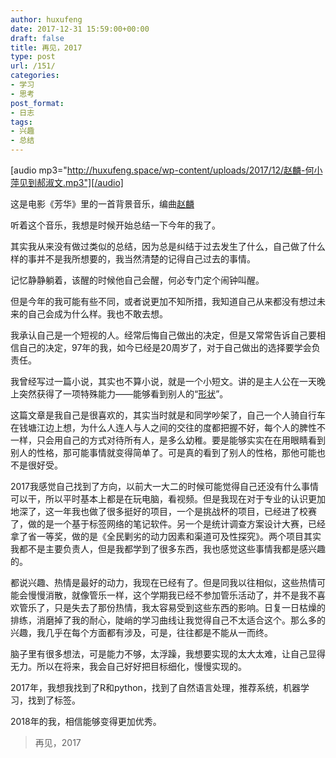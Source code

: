 ```yaml
---
author: huxufeng
date: 2017-12-31 15:59:00+00:00
draft: false
title: 再见，2017
type: post
url: /151/
categories:
- 学习
- 思考
post_format:
- 日志
tags:
- 兴趣
- 总结
---
```


[audio mp3="http://huxufeng.space/wp-content/uploads/2017/12/赵麟-何小萍见到郝淑文.mp3"][/audio]

这是电影《芳华》里的一首背景音乐，编曲[赵麟](https://baike.baidu.com/item/%E8%B5%B5%E9%BA%9F/3927575)

听着这个音乐，我想是时候开始总结一下今年的我了。

其实我从来没有做过类似的总结，因为总是纠结于过去发生了什么，自己做了什么样的事并不是我所想要的，我当然清楚的记得自己过去的事情。

记忆静静躺着，该醒的时候他自己会醒，何必专门定个闹钟叫醒。

但是今年的我可能有些不同，或者说更加不知所措，我知道自己从来都没有想过未来的自己会成为什么样。我也不敢去想。

我承认自己是一个短视的人。经常后悔自己做出的决定，但是又常常告诉自己要相信自己的决定，97年的我，如今已经是20周岁了，对于自己做出的选择要学会负责任。

我曾经写过一篇小说，其实也不算小说，就是一个小短文。讲的是主人公在一天晚上突然获得了一项特殊能力——能够看到别人的“[形状](http://huxufeng.space/2017/12/shape)”。

这篇文章是我自己是很喜欢的，其实当时就是和同学吵架了，自己一个人骑自行车在钱塘江边上想，为什么人连人与人之间的交往的度都把握不好，每个人的脾性不一样，只会用自己的方式对待所有人，是多么幼稚。要是能够实实在在用眼睛看到别人的性格，那可能事情就变得简单了。可是真的看到了别人的性格，那他可能也不是很好受。

2017我感觉自己找到了方向，以前大一大二的时候可能觉得自己还没有什么事情可以干，所以平时基本上都是在玩电脑，看视频。但是我现在对于专业的认识更加地深了，这一年我也做了很多挺好的项目，一个是挑战杯的项目，已经进了校赛了，做的是一个基于标签网络的笔记软件。另一个是统计调查方案设计大赛，已经拿了省一等奖，做的是《全民剿劣的动力因素和渠道可及性探究》。两个项目其实我都不是主要负责人，但是我都学到了很多东西，我也感觉这些事情我都是感兴趣的。

都说兴趣、热情是最好的动力，我现在已经有了。但是同我以往相似，这些热情可能会慢慢消散，就像管乐一样，这个学期我已经不参加管乐活动了，并不是我不喜欢管乐了，只是失去了那份热情，我太容易受到这些东西的影响。日复一日枯燥的排练，消磨掉了我的耐心，陡峭的学习曲线让我觉得自己不太适合这个。那么多的兴趣，我几乎在每个方面都有涉及，可是，往往都是不能从一而终。

脑子里有很多想法，可是能力不够，太浮躁，我想要实现的太大太难，让自己显得无力。所以在将来，我会自己好好把目标细化，慢慢实现的。

2017年，我想我找到了R和python，找到了自然语言处理，推荐系统，机器学习，找到了标签。

2018年的我，相信能够变得更加优秀。


<blockquote>再见，2017</blockquote>





